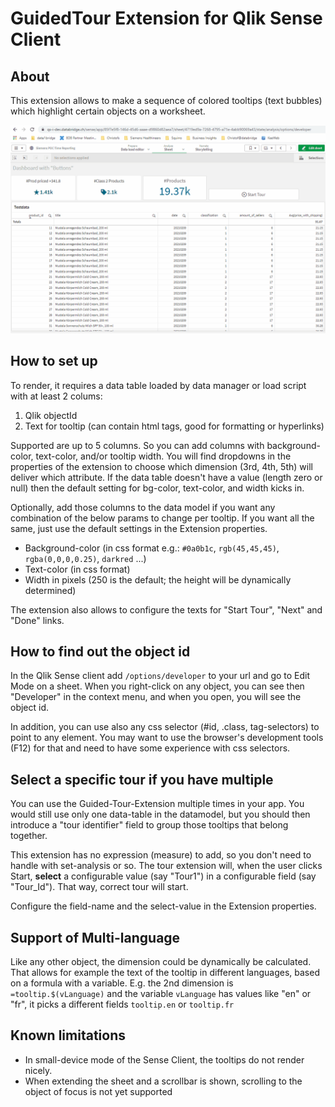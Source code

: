 # GuidedTour Extension for Qlik Sense Client

## About
This extension allows to make a sequence of colored tooltips (text bubbles) which highlight certain objects on a worksheet. 

 ![screenshot](https://github.com/ChristofSchwarz/pics/raw/master/GuidedTour.gif "Animation")


## How to set up
To render, it requires a data table loaded by data manager or load script with at least 2 colums: 

1. Qlik objectId
2. Text for tooltip (can contain html tags, good for formatting or hyperlinks)

Supported are up to 5 columns. So you can add columns with background-color, text-color, and/or tooltip width. You will find dropdowns in the properties of 
the extension to choose which dimension (3rd, 4th, 5th) will deliver which attribute. If the data table doesn't have a value (length zero or null) then the 
default setting for bg-color, text-color, and width kicks in.

Optionally, add those columns to the data model if you want any combination of the below params to change per tooltip. If you want all the same, just use the 
default settings in the Extension properties.

 * Background-color (in css format e.g.: `#0a0b1c`, `rgb(45,45,45)`, `rgba(0,0,0,0.25)`, `darkred` ...)
 * Text-color (in css format)
 * Width in pixels (250 is the default; the height will be dynamically determined)

The extension also allows to configure the texts for "Start Tour", "Next" and "Done" links.

## How to find out the object id

In the Qlik Sense client add `/options/developer` to your url and go to Edit Mode on a sheet. When you right-click on any object, you can see then "Developer" in the
context menu, and when you open, you will see the object id.

In addition, you can use also any css selector (#id, .class, tag-selectors) to point to any element. You may want to use the browser's development tools (F12) for that 
and need to have some experience with css selectors.

## Select a specific tour if you have multiple

You can use the Guided-Tour-Extension multiple times in your app. You would still use only one data-table in the datamodel, but you should then introduce a "tour 
identifier" field to group those tooltips that belong together.

This extension has no expression (measure) to add, so you don't need to handle with set-analysis or so. The tour extension will, when the user clicks Start, 
**select** a configurable value (say "Tour1") in a configurable field (say "Tour_Id"). That way, correct tour will start. 

Configure the field-name and the select-value in the Extension properties.

## Support of Multi-language

Like any other object, the dimension could be dynamically be calculated. That allows for example the text of the tooltip in different languages, based on a formula with a 
variable. E.g. the 2nd dimension is `=tooltip.$(vLanguage)` and the variable `vLanguage` has values like "en" or "fr", it picks a different fields `tooltip.en` or `tooltip.fr`

## Known limitations

 * In small-device mode of the Sense Client, the tooltips do not render nicely.
 * When extending the sheet and a scrollbar is shown, scrolling to the object of focus is not yet supported
